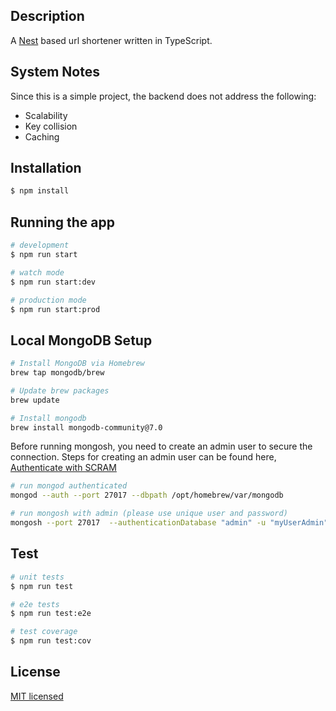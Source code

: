 ## Description

A [Nest](https://github.com/nestjs/nest) based url shortener written in TypeScript.

## System Notes
Since this is a simple project, the backend does not address the following:
- Scalability
- Key collision
- Caching

## Installation

```bash
$ npm install
```

## Running the app

```bash
# development
$ npm run start

# watch mode
$ npm run start:dev

# production mode
$ npm run start:prod
```

## Local MongoDB Setup

```bash
# Install MongoDB via Homebrew
brew tap mongodb/brew

# Update brew packages
brew update

# Install mongodb
brew install mongodb-community@7.0
```

Before running mongosh, you need to create an admin user to secure the connection.
Steps for creating an admin user can be found here, [Authenticate with SCRAM](https://www.mongodb.com/docs/manual/tutorial/configure-scram-client-authentication/#std-label-create-user-admin)

```bash
# run mongod authenticated
mongod --auth --port 27017 --dbpath /opt/homebrew/var/mongodb

# run mongosh with admin (please use unique user and password)
mongosh --port 27017  --authenticationDatabase "admin" -u "myUserAdmin" -p
```

## Test

```bash
# unit tests
$ npm run test

# e2e tests
$ npm run test:e2e

# test coverage
$ npm run test:cov
```

## License
[MIT licensed](LICENSE)
